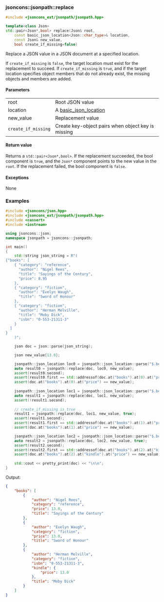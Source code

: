 ### jsoncons::jsonpath::replace

```cpp
#include <jsoncons_ext/jsonpath/jsonpath.hpp>

template<class Json>
std::pair<Json*,bool> replace(Json& root, 
    const basic_json_location<Json::char_type>& location, 
    const Json& new_value,
    bool create_if_missing=false)
```

Replace a JSON value in a JSON document at a specified location. 

If `create_if_missing` is `false`, the target location must exist 
for the replacement to succeed. If `create_if_missing` is `true`, 
and if the target location specifies object members that do not
already exist, the missing objects and members are added.  

#### Parameters
<table>
  <tr>
    <td>root</td>
    <td>Root JSON value</td> 
  </tr>
  <tr>
    <td>location</td>
    <td>A <a href="basic_json_location.md">basic_json_location</a></td> 
  </tr>
  <tr>
    <td>new_value</td>
    <td>Replacement value</td> 
  </tr>
  <tr>
    <td><code>create_if_missing</code></td>
    <td>Create key-object pairs when object key is missing</td> 
  </tr>
</table>

#### Return value

Returns a `std::pair<Json*,bool>`. If the replacement succeeded, the bool component is `true`, and
the `Json*` component points to the new value in the `root`. If the replacement failed, the bool component is `false`.

#### Exceptions

None

### Examples

```cpp
#include <jsoncons/json.hpp>
#include <jsoncons_ext/jsonpath/jsonpath.hpp>
#include <cassert>
#include <iostream>

using jsoncons::json;
namespace jsonpath = jsoncons::jsonpath;

int main()
{
    std::string json_string = R"(
{"books": [ 
    { "category": "reference",
      "author": "Nigel Rees",
      "title": "Sayings of the Century",
      "price": 8.95
    },
    { "category": "fiction",
      "author": "Evelyn Waugh",
      "title": "Sword of Honour"
    },
    { "category": "fiction",
      "author": "Herman Melville",
      "title": "Moby Dick",
      "isbn": "0-553-21311-3"
    }
  ] 
}
    )";

    json doc = json::parse(json_string);

    json new_value{13.0}; 

    jsonpath::json_location loc0 = jsonpath::json_location::parse("$.books[0].price");
    auto result0 = jsonpath::replace(doc, loc0, new_value);
    assert(result0.second);
    assert(result0.first == std::addressof(doc.at("books").at(0).at("price")));
    assert(doc.at("books").at(0).at("price") == new_value);
    
    jsonpath::json_location loc1 = jsonpath::json_location::parse("$.books[1].price");
    auto result1 = jsonpath::replace(doc, loc1, new_value);
    assert(!result1.second);
    
    // create_if_missing is true
    result1 = jsonpath::replace(doc, loc1, new_value, true);
    assert(result1.second);
    assert(result1.first == std::addressof(doc.at("books").at(1).at("price")));
    assert(doc.at("books").at(1).at("price") == new_value);

    jsonpath::json_location loc2 = jsonpath::json_location::parse("$.books[2].kindle.price");
    auto result2 = jsonpath::replace(doc, loc2, new_value, true);
    assert(result2.second);
    assert(result2.first == std::addressof(doc.at("books").at(2).at("kindle").at("price")));
    assert(doc.at("books").at(2).at("kindle").at("price") == new_value);
    
    std::cout << pretty_print(doc) << "\n\n";
}
```
Output:
```json
{
    "books": [
        {
            "author": "Nigel Rees",
            "category": "reference",
            "price": 13.0,
            "title": "Sayings of the Century"
        },
        {
            "author": "Evelyn Waugh",
            "category": "fiction",
            "price": 13.0,
            "title": "Sword of Honour"
        },
        {
            "author": "Herman Melville",
            "category": "fiction",
            "isbn": "0-553-21311-3",
            "kindle": {
                "price": 13.0
            },
            "title": "Moby Dick"
        }
    ]
}
```

